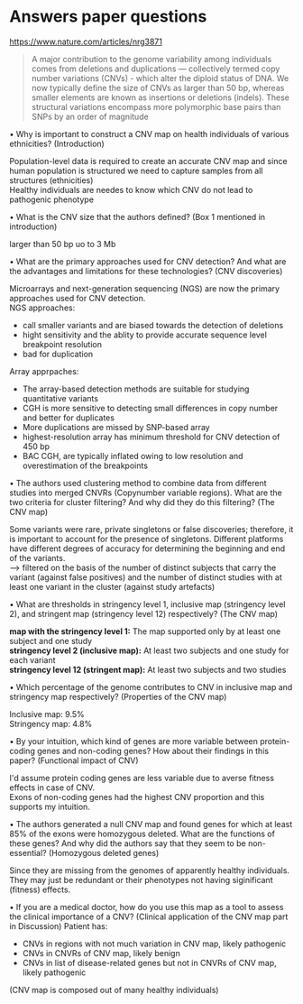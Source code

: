 # Answers paper questions 
https://www.nature.com/articles/nrg3871  

> A major contribution to the genome variability among individuals comes from deletions and duplications — collectively termed copy number variations (CNVs) - which alter the diploid status of DNA.
> We now typically define the size of CNVs as larger than 50 bp, whereas smaller elements are known as insertions or deletions (indels). These structural variations encompass more polymorphic base pairs than SNPs by an order of magnitude

• Why is important to construct a CNV map on health individuals of various ethnicities? (Introduction)   
  
Population-level data is required to create an accurate CNV map and since human population is structured we need to capture samples from all structures (ethnicities)  
Healthy individuals are needes to know which CNV do not lead to pathogenic phenotype 
  
• What is the CNV size that the authors defined? (Box 1 mentioned in introduction)    
  
larger than 50 bp uo to 3 Mb  
  
• What are the primary approaches used for CNV detection? And what are the advantages and limitations for these technologies? (CNV discoveries)  
  
Microarrays and next-generation sequencing (NGS) are now the primary approaches used for CNV detection.  
NGS approaches:
  * call smaller variants and are biased towards the detection of deletions
  * hight sensitivity and the ablity to provide accurate sequence level breakpoint resolution
  * bad for duplication

Array apprpaches:
  * The array-based detection methods are suitable for studying quantitative variants
  * CGH is more sensitive to detecting small differences in copy number and better for duplicates
  * More duplications are missed by SNP-based array
  * highest-resolution array has minimum threshold for CNV detection of 450 bp
  * BAC CGH, are typically inflated owing to low resolution and overestimation of the breakpoints
  
• The authors used clustering method to combine data from different studies into merged CNVRs (Copynumber variable regions). What are the two criteria for cluster filtering? And why did they do this filtering? (The CNV map)   
  
Some variants were rare, private singletons or false discoveries; therefore, it is important to account for the presence of singletons. Different platforms have different degrees of accuracy for determining the beginning and end of the variants.  
--> filtered on the basis of the number of distinct subjects that carry the variant (against false positives) and the number of distinct studies with at least one variant in the cluster (against study artefacts)    
  
• What are thresholds in stringency level 1, inclusive map (stringency level 2), and stringent map (stringency level 12) respectively? (The CNV map)  
  
**map with the stringency level 1:** The map supported only by at least one subject and one study  
**stringency level 2 (inclusive map):** At least two subjects and one study for each variant  
**stringency level 12 (stringent map):** At least two subjects and two studies   
  
• Which percentage of the genome contributes to CNV in inclusive map and stringency map respectively? (Properties of the CNV map)   
  
Inclusive map: 9.5%  
Stringency map: 4.8%

• By your intuition, which kind of genes are more variable between protein-coding genes and non-coding genes? How about their findings in this paper? (Functional impact of CNV)
  
I'd assume protein coding genes are less variable due to averse fitness effects in case of CNV.  
Exons of non-coding genes had the highest CNV proportion and this supports my intuition.  


• The authors generated a null CNV map and found genes for which at least 85% of the exons were homozygous deleted. What are the functions of these genes? And why did the authors say that they seem to be non-essential? (Homozygous deleted genes)  
  
Since they are missing from the genomes of apparently healthy individuals. They may just be redundant or their phenotypes not having siginificant (fitness) effects.  

• If you are a medical doctor, how do you use this map as a tool to assess the clinical importance of a CNV? (Clinical application of the CNV map part in Discussion) 
Patient has:
  
  * CNVs in regions with not much variation in CNV map, likely pathogenic
  * CNVs in CNVRs of CNV map, likely benign
  * CNVs in list of disease-related genes but not in  CNVRs of CNV map, likely pathogenic

(CNV map is composed out of many healthy individuals)




